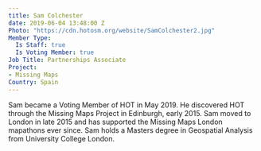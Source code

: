```yaml
---
title: Sam Colchester
date: 2019-06-04 13:48:00 Z
Photo: "https://cdn.hotosm.org/website/SamColchester2.jpg"
Member Type:
  Is Staff: true
  Is Voting Member: true
Job Title: Partnerships Associate
Project:
- Missing Maps
Country: Spain
---
```


Sam became a Voting Member of HOT in May 2019. He discovered HOT through the Missing Maps Project in Edinburgh, early 2015. Sam moved to London in late 2015 and has supported the Missing Maps London mapathons ever since. Sam holds a Masters degree in Geospatial Analysis from University College London.
